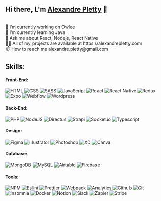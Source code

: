 ## Hi there, L'm [Alexandre Pletty](https://github.com/alexandrepletty) 👋
<br>
🔭 I’m currently working on Owlee
<br>
🌱 I’m currently learning Java
<br>
💬 Ask me about React, Nodejs, React Native
<br>
👨‍💻 All of my projects are available at https://alexandrepletty.com/
<br>
📫 How to reach me alexandre.pletty@gmail.com

## Skills:

#### Front-End:
![HTML](https://img.shields.io/badge/HTML-E34F26?style=for-the-badge&logo=html5&logoColor=white) ![CSS](https://img.shields.io/badge/CSS-1572B6?style=for-the-badge&logo=css3&logoColor=white) ![SASS](https://img.shields.io/badge/SASS-CC6699?style=for-the-badge&logo=sass&logoColor=white) ![JavaScript](https://img.shields.io/badge/JavaScript-F7DF1E?style=for-the-badge&logo=javascript&logoColor=black) ![React](https://img.shields.io/badge/React-61DAFB?style=for-the-badge&logo=react&logoColor=black) ![React Native](https://img.shields.io/badge/React&ensp;Native-61DAFB?style=for-the-badge&logo=react&logoColor=black) ![Redux](https://img.shields.io/badge/Redux-764ABC?style=for-the-badge&logo=react&logoColor=white) ![Expo](https://img.shields.io/badge/Expo-000020?style=for-the-badge&logo=expo&logoColor=white) ![Webflow](https://img.shields.io/badge/Webflow-4353FF?style=for-the-badge&logo=webflow&logoColor=white) ![Wordpress](https://img.shields.io/badge/Wordpress-21759B?style=for-the-badge&logo=wordpress&logoColor=white)&nbsp;

#### Back-End:
![PHP](https://img.shields.io/badge/PHP-777BB4?style=for-the-badge&logo=php&logoColor=white) ![NodeJS](https://img.shields.io/badge/NodeJS-339933?style=for-the-badge&logo=nodedotjs&logoColor=white) ![Directus](https://img.shields.io/badge/Directus-263238?style=for-the-badge&logo=directus&logoColor=white) ![Strapi](https://img.shields.io/badge/Strapi-2F2E8B?style=for-the-badge&logo=strapi&logoColor=white) ![Socket.io](https://img.shields.io/badge/Socket.io-010101?style=for-the-badge&logo=socketdotio&logoColor=white) ![Typescript](https://img.shields.io/badge/Typescript-3178C6?style=for-the-badge&logo=typescript&logoColor=white)&nbsp;

#### Design:
![Figma](https://img.shields.io/badge/Figma-F24E1E?style=for-the-badge&logo=figma&logoColor=white) ![Illustrator](https://img.shields.io/badge/Illustrator-FF9A00?style=for-the-badge&logo=adobeillustrator&logoColor=white) ![Photoshop](https://img.shields.io/badge/Photoshop-31A8FF?style=for-the-badge&logo=adobephotoshop&logoColor=white) ![XD](https://img.shields.io/badge/XD-FF61F6?style=for-the-badge&logo=adobexd&logoColor=white) ![Canva](https://img.shields.io/badge/Canva-00C4CC?style=for-the-badge&logo=canva&logoColor=white)&nbsp;

#### Database:
![MongoDB](https://img.shields.io/badge/MongoDB-47A248?style=for-the-badge&logo=mongodb&logoColor=white) ![MySQL](https://img.shields.io/badge/MySQL-4479A1?style=for-the-badge&logo=mysql&logoColor=white) ![Airtable](https://img.shields.io/badge/Airtable-18BFFF?style=for-the-badge&logo=airtable&logoColor=white) ![Firebase](https://img.shields.io/badge/Firebase-FFCA28?style=for-the-badge&logo=firebase&logoColor=black)&nbsp;

#### Tools:
![NPM](https://img.shields.io/badge/NPM-CB3837?style=for-the-badge&logo=npm&logoColor=white) ![Eslint](https://img.shields.io/badge/Eslint-4B32C3?style=for-the-badge&logo=eslint&logoColor=white) ![Prettier](https://img.shields.io/badge/Prettier-F7B93E?style=for-the-badge&logo=prettier&logoColor=black) ![Webpack](https://img.shields.io/badge/Webpack-8DD6F9?style=for-the-badge&logo=webpack&logoColor=black) ![Analytics](https://img.shields.io/badge/Analytics-E37400?style=for-the-badge&logo=googleanalytics&logoColor=white) ![Github](https://img.shields.io/badge/Github-181717?style=for-the-badge&logo=github&logoColor=white) ![Git](https://img.shields.io/badge/Git-F05032?style=for-the-badge&logo=git&logoColor=white) ![Insomnia](https://img.shields.io/badge/Insomnia-4000BF?style=for-the-badge&logo=insomnia&logoColor=white) ![Docker](https://img.shields.io/badge/Docker-2496ED?style=for-the-badge&logo=docker&logoColor=white) ![Notion](https://img.shields.io/badge/Notion-000000?style=for-the-badge&logo=notion&logoColor=white) ![Slack](https://img.shields.io/badge/Slack-4A154B?style=for-the-badge&logo=slack&logoColor=white) ![Zapier](https://img.shields.io/badge/Zapier-FF4A00?style=for-the-badge&logo=zapier&logoColor=white) ![Stripe](https://img.shields.io/badge/Stripe-008CDD?style=for-the-badge&logo=stripe&logoColor=white)&nbsp;





<!--
**alexandrepletty/alexandrepletty** is a ✨ _special_ ✨ repository because its `README.md` (this file) appears on your GitHub profile.

Here are some ideas to get you started:

- 🔭 I’m currently working on ...
- 🌱 I’m currently learning ...
- 👯 I’m looking to collaborate on ...
- 🤔 I’m looking for help with ...
- 💬 Ask me about ...
- 📫 How to reach me: ...
- 😄 Pronouns: ...
- ⚡ Fun fact: ...
-->

